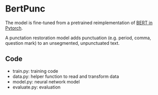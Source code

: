 # BertPunc
The model is fine-tuned from a pretrained reimplementation of [BERT in Pytorch](https://github.com/huggingface/pytorch-pretrained-BERT).

A punctation restoration model adds punctuation (e.g. period, comma, question mark) to an unsegmented, unpunctuated text. 


## Code

* train.py: training code
* data.py: helper function to read and transform data
* model.py: neural network model
* evaluate.py: evaluation 
